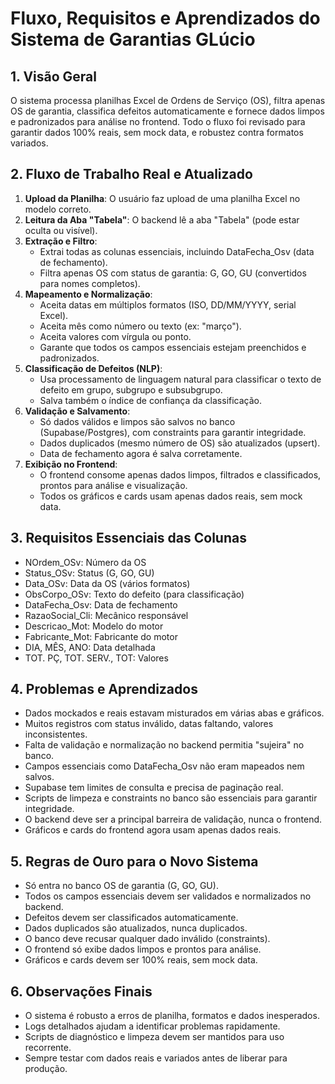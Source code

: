 # Fluxo, Requisitos e Aprendizados do Sistema de Garantias GLúcio

## 1. Visão Geral
O sistema processa planilhas Excel de Ordens de Serviço (OS), filtra apenas OS de garantia, classifica defeitos automaticamente e fornece dados limpos e padronizados para análise no frontend. Todo o fluxo foi revisado para garantir dados 100% reais, sem mock data, e robustez contra formatos variados.

## 2. Fluxo de Trabalho Real e Atualizado

1. **Upload da Planilha**: O usuário faz upload de uma planilha Excel no modelo correto.
2. **Leitura da Aba "Tabela"**: O backend lê a aba "Tabela" (pode estar oculta ou visível).
3. **Extração e Filtro**:
   - Extrai todas as colunas essenciais, incluindo DataFecha_Osv (data de fechamento).
   - Filtra apenas OS com status de garantia: G, GO, GU (convertidos para nomes completos).
4. **Mapeamento e Normalização**:
   - Aceita datas em múltiplos formatos (ISO, DD/MM/YYYY, serial Excel).
   - Aceita mês como número ou texto (ex: "março").
   - Aceita valores com vírgula ou ponto.
   - Garante que todos os campos essenciais estejam preenchidos e padronizados.
5. **Classificação de Defeitos (NLP)**:
   - Usa processamento de linguagem natural para classificar o texto de defeito em grupo, subgrupo e subsubgrupo.
   - Salva também o índice de confiança da classificação.
6. **Validação e Salvamento**:
   - Só dados válidos e limpos são salvos no banco (Supabase/Postgres), com constraints para garantir integridade.
   - Dados duplicados (mesmo número de OS) são atualizados (upsert).
   - Data de fechamento agora é salva corretamente.
7. **Exibição no Frontend**:
   - O frontend consome apenas dados limpos, filtrados e classificados, prontos para análise e visualização.
   - Todos os gráficos e cards usam apenas dados reais, sem mock data.

## 3. Requisitos Essenciais das Colunas
- NOrdem_OSv: Número da OS
- Status_OSv: Status (G, GO, GU)
- Data_OSv: Data da OS (vários formatos)
- ObsCorpo_OSv: Texto do defeito (para classificação)
- DataFecha_Osv: Data de fechamento
- RazaoSocial_Cli: Mecânico responsável
- Descricao_Mot: Modelo do motor
- Fabricante_Mot: Fabricante do motor
- DIA, MÊS, ANO: Data detalhada
- TOT. PÇ, TOT. SERV., TOT: Valores

## 4. Problemas e Aprendizados
- Dados mockados e reais estavam misturados em várias abas e gráficos.
- Muitos registros com status inválido, datas faltando, valores inconsistentes.
- Falta de validação e normalização no backend permitia "sujeira" no banco.
- Campos essenciais como DataFecha_Osv não eram mapeados nem salvos.
- Supabase tem limites de consulta e precisa de paginação real.
- Scripts de limpeza e constraints no banco são essenciais para garantir integridade.
- O backend deve ser a principal barreira de validação, nunca o frontend.
- Gráficos e cards do frontend agora usam apenas dados reais.

## 5. Regras de Ouro para o Novo Sistema
- Só entra no banco OS de garantia (G, GO, GU).
- Todos os campos essenciais devem ser validados e normalizados no backend.
- Defeitos devem ser classificados automaticamente.
- Dados duplicados são atualizados, nunca duplicados.
- O banco deve recusar qualquer dado inválido (constraints).
- O frontend só exibe dados limpos e prontos para análise.
- Gráficos e cards devem ser 100% reais, sem mock data.

## 6. Observações Finais
- O sistema é robusto a erros de planilha, formatos e dados inesperados.
- Logs detalhados ajudam a identificar problemas rapidamente.
- Scripts de diagnóstico e limpeza devem ser mantidos para uso recorrente.
- Sempre testar com dados reais e variados antes de liberar para produção. 